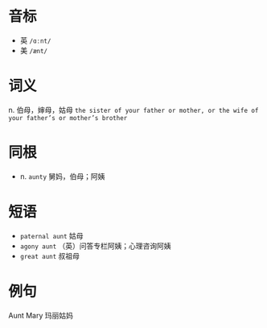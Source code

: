 # 音标

- 英 `/ɑːnt/`
- 美 `/ænt/`

# 词义

n. 伯母，婶母，姑母
`the sister of your father or mother, or the wife of your father’s or mother’s brother`

# 同根

- n. `aunty` 舅妈，伯母；阿姨

# 短语

- `paternal aunt` 姑母
- `agony aunt` （英）问答专栏阿姨；心理咨询阿姨
- `great aunt` 叔祖母

# 例句

Aunt Mary
玛丽姑妈


